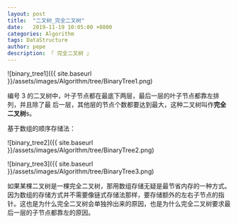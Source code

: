 ```yaml
---
layout: post
title:  "二叉树_完全二叉树"
date:   2019-11-19 10:05:00 +0800
categories: Algorithm
tags: DataStructure
author: pepe
description: 『 完全二叉树 』
---
```



![binary_tree1]({{ site.baseurl }}/assets/images/Algorithm/tree/BinaryTree1.png)


编号 3 的二叉树中，叶子节点都在最底下两层，最后一层的叶子节点都靠左排列，并且除了最 后一层，其他层的节点个数都要达到最大，这种二叉树叫作**完全二叉树**s。

基于数组的顺序存储法：

![binary_tree2]({{ site.baseurl }}/assets/images/Algorithm/tree/BinaryTree2.png)

![binary_tree3]({{ site.baseurl }}/assets/images/Algorithm/tree/BinaryTree3.png)


如果某棵二叉树是一棵完全二叉树，那用数组存储无疑是最节省内存的一种方式。因为数组的存储方式并不需要像链式存储法那样，要存储额外的左右子节点的指针。这也是为什么完全二叉树会单独拎出来的原因，也是为什么完全二叉树要求最后一层的子节点都靠左的原因。


































